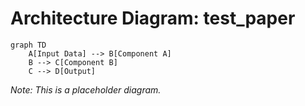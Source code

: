 # Architecture Diagram: test_paper

```mermaid
graph TD
    A[Input Data] --> B[Component A]
    B --> C[Component B] 
    C --> D[Output]
```

*Note: This is a placeholder diagram.*
